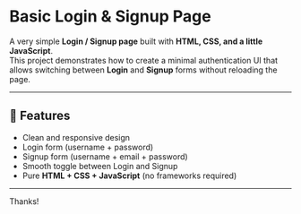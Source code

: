 # Basic Login & Signup Page

A very simple **Login / Signup page** built with **HTML, CSS, and a little JavaScript**.  
This project demonstrates how to create a minimal authentication UI that allows switching between **Login** and **Signup** forms without reloading the page.

---

## 🚀 Features
- Clean and responsive design  
- Login form (username + password)  
- Signup form (username + email + password)  
- Smooth toggle between Login and Signup  
- Pure **HTML + CSS + JavaScript** (no frameworks required)  

---

Thanks!